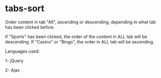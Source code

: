 # tabs-sort
Order content in tab "All", ascending or descending, depending in what tab has been clicked before.

If "Sports" has been clicked, the order of the content in ALL tab will be descending. 
If "Casino" or "Bingo", the order in ALL tab will be ascending. 

Languages used:

1- jQuery

2- Ajax

